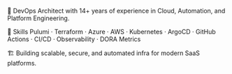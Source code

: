 🚀 DevOps Architect with 14+ years of experience in Cloud, Automation, and Platform Engineering.

🔧 Skills
Pulumi · Terraform · Azure · AWS · Kubernetes · ArgoCD · GitHub Actions · CI/CD · Observability · DORA Metrics

🏗️ Building scalable, secure, and automated infra for modern SaaS platforms.
